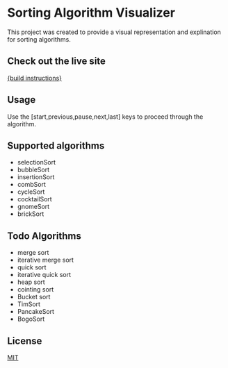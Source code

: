 # Sorting Algorithm Visualizer

This project was created to provide a visual representation and explination for sorting algorithms. 

## Check out the live site

[{build instructions}](https://62867586143516009c9a85c1--sparkling-tiramisu-b58a5d.netlify.app/)

## Usage
Use the [start,previous,pause,next,last] keys to proceed through the algorithm.

## Supported algorithms

- selectionSort
- bubbleSort
- insertionSort
- combSort
- cycleSort
- cocktailSort
- gnomeSort
- brickSort


## Todo Algorithms
- merge sort
- iterative merge sort
- quick sort
- iterative quick sort
- heap sort
- cointing sort
- Bucket sort
- TimSort
- PancakeSort
- BogoSort
  
## License
[MIT](https://choosealicense.com/licenses/mit/)
